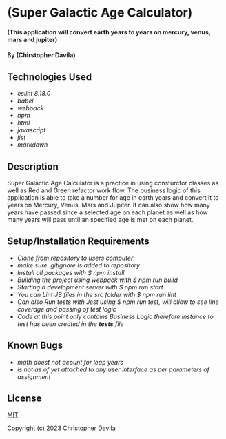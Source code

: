 # (Super Galactic Age Calculator)

#### (This application will convert earth years to years on mercury, venus, mars and jupiter)

#### By (Chirstopher Davila)

## Technologies Used

* _eslint 8.18.0_
* _babel_
* _webpack_
* _npm_
* _html_
* _javascript_
* _jist_
* _markdown_

## Description
Super Galactic Age Calculator is a practice in using consturctor classes as well as Red and Green refactor work flow. The business logic of this application is able to take a number for age in earth years and convert it to years on Mercury, Venus, Mars and Jupiter.  It can also show how many years have passed since a selected age on each planet as well as how many years will pass until an specified age is met on each planet.

## Setup/Installation Requirements

* _Clone from repository to users computer_
* _make sure .gitignore is added to repository_
* _Install all packages with $ npm install_
* _Building the project using webpack with $ npm run build_
* _Starting a development server with $ npm run start_
* _You can Lint JS files in the src folder with $ npm run lint_
* _Can also Run tests with Jest using $ npm run test, will allow to see line coverage and passing of test logic_
* _Code at this point only contains Business Logic therefore instance to test has been created in the __tests__ file_




## Known Bugs

* _math doest not acount for leap years_
* _is not as of yet attached to any user interface as per parameters of assignment_

## License

[MIT](https://github.com/ChrisRDavila/Super-Galactic-Age-Calculator/blob/main/LICENSE)

Copyright (c) 2023 Christopher Davila